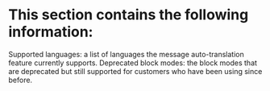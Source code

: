 # This section contains the following information:

Supported languages: a list of languages the message auto-translation feature currently supports.
Deprecated block modes: the block modes that are deprecated but still supported for customers who have been using since before.
